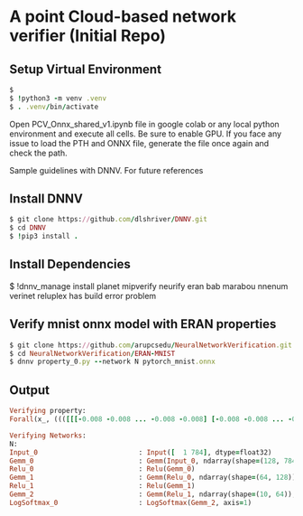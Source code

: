 # A point Cloud-based network verifier (Initial Repo) 

## Setup Virtual Environment

```ruby
$
$ !python3 -m venv .venv
$ . .venv/bin/activate
```
Open PCV_Onnx_shared_v1.ipynb file in google colab or any local python environment and execute all cells.
Be sure to enable GPU.
If you face any issue to load the PTH and ONNX file, generate the file once again and check the path.

Sample guidelines with DNNV. For future references
## Install DNNV

```ruby
$ git clone https://github.com/dlshriver/DNNV.git
$ cd DNNV
$ !pip3 install .
```
## Install Dependencies
$ !dnnv_manage install planet mipverify neurify eran bab marabou nnenum verinet
reluplex has build error problem
## Verify mnist onnx model with ERAN properties

```ruby
$ git clone https://github.com/arupcsedu/NeuralNetworkVerification.git
$ cd NeuralNetworkVerification/ERAN-MNIST
$ dnnv property_0.py --network N pytorch_mnist.onnx
```

## Output

```ruby
Verifying property:
Forall(x_, ((([[[-0.008 -0.008 ... -0.008 -0.008] [-0.008 -0.008 ... -0.008 -0.008] ... [-0.008 -0.008 ... -0.008 -0.008] [-0.008 -0.008 ... -0.008 -0.008]]] < (0.1307 + (0.3081 * x_))) & ((0.1307 + (0.3081 * x_)) < [[[0.008 0.008 ... 0.008 0.008] [0.008 0.008 ... 0.008 0.008] ... [0.008 0.008 ... 0.008 0.008] [0.008 0.008 ... 0.008 0.008]]]) & (0 < (0.1307 + (0.3081 * x_))) & ((0.1307 + (0.3081 * x_)) < 1)) ==> (numpy.argmax(N(x_)) == 7)))

Verifying Networks:
N:
Input_0                         : Input([  1 784], dtype=float32)
Gemm_0                          : Gemm(Input_0, ndarray(shape=(128, 784)), ndarray(shape=(128,)), transpose_a=0, transpose_b=1, alpha=1.000000, beta=1.000000)
Relu_0                          : Relu(Gemm_0)
Gemm_1                          : Gemm(Relu_0, ndarray(shape=(64, 128)), ndarray(shape=(64,)), transpose_a=0, transpose_b=1, alpha=1.000000, beta=1.000000)
Relu_1                          : Relu(Gemm_1)
Gemm_2                          : Gemm(Relu_1, ndarray(shape=(10, 64)), ndarray(shape=(10,)), transpose_a=0, transpose_b=1, alpha=1.000000, beta=1.000000)
LogSoftmax_0                    : LogSoftmax(Gemm_2, axis=1)
```
